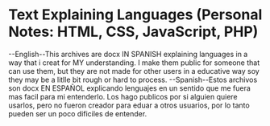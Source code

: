 # Text Explaining Languages (Personal Notes: HTML, CSS, JavaScript, PHP)
 --English--This archives are docx IN SPANISH explaining languages in a way that i creat for MY understanding. I make them public for someone that can use them, but they are not made for other users in a educative way soy they may be a litlle bit rough or hard to process.
 --Spanish--Estos archivos son docx EN ESPAÑOL explicando lenguajes en un sentido que me fuera mas facil para mi entenderlo. Los hago publicos por si alguien quiere usarlos, pero no fueron creador para eduar a otros usuarios, por lo tanto pueden ser un poco dificiles de entender.
